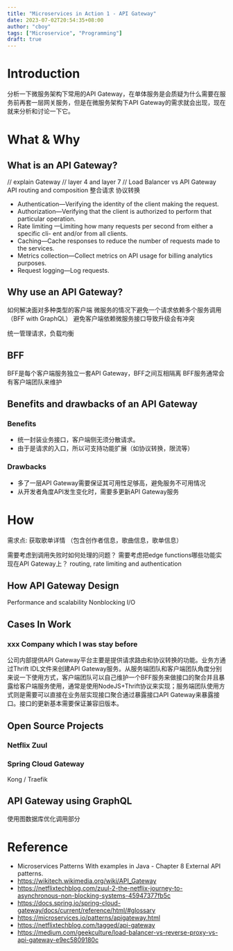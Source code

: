 ```yaml
---
title: "Microservices in Action 1 - API Gateway"
date: 2023-07-02T20:54:35+08:00
author: "cboy"
tags: ["Microservice", "Programming"]
draft: true
---
```

# Introduction
分析一下微服务架构下常用的API Gateway，在单体服务是会质疑为什么需要在服务前再套一层网关服务，但是在微服务架构下API Gateway的需求就会出现，现在就来分析和讨论一下它。
# What & Why
## What is an API Gateway?
// explain Gateway
    // layer 4 and layer 7
// Load Balancer vs API Gateway
API routing and composition
整合请求
协议转换
- Authentication—Verifying the identity of the client making the request.
- Authorization—Verifying that the client is authorized to perform that particular
operation.
- Rate limiting —Limiting how many requests per second from either a specific cli-
ent and/or from all clients.
- Caching—Cache responses to reduce the number of requests made to the services.
- Metrics collection—Collect metrics on API usage for billing analytics purposes.
- Request logging—Log requests.
## Why use an API Gateway?
如何解决面对多种类型的客户端
微服务的情况下避免一个请求依赖多个服务调用 （BFF with GraphQL）
避免客户端依赖微服务接口导致升级会有冲突

统一管理请求，负载均衡
## BFF
BFF是每个客户端服务独立一套API Gateway，BFF之间互相隔离
BFF服务通常会有客户端团队来维护
## Benefits and drawbacks of an API Gateway
### Benefits
   - 统一封装业务接口，客户端侧无须分散请求。
   - 由于是请求的入口，所以可支持功能扩展（如协议转换，限流等）
### Drawbacks
   - 多了一层API Gateway需要保证其可用性足够高，避免服务不可用情况
   - 从开发者角度API发生变化时，需要多更新API Gateway服务
# How 
需求点: 获取歌单详情 （包含创作者信息，歌曲信息，歌单信息）


需要考虑到调用失败时如何处理的问题？
需要考虑把edge functions哪些功能实现在API Gateway上？
    routing, rate limiting and authentication
## How API Gateway Design
Performance and scalability
    Nonblocking I/O
## Cases In Work
### xxx Company which I was stay before
公司内部提供API Gateway平台主要是提供请求路由和协议转换的功能。业务方通过Thrift IDL文件来创建API Gateway服务。从服务端团队和客户端团队角度分别来说一下使用方式，客户端团队可以自己维护一个BFF服务来做接口的聚合并且暴露给客户端服务使用，通常是使用NodeJS+Thrift协议来实现；服务端团队使用方式则是需要可以直接在业务层实现接口聚合通过暴露接口API Gateway来暴露接口。接口的更新基本需要保证兼容旧版本。
## Open Source Projects
### Netflix Zuul
### Spring Cloud Gateway
Kong / Traefik

## API Gateway using GraphQL
使用图数据库优化调用部分

# Reference
- Microservices Patterns With examples in Java - Chapter 8 External API patterns.
- https://wikitech.wikimedia.org/wiki/API_Gateway
- https://netflixtechblog.com/zuul-2-the-netflix-journey-to-asynchronous-non-blocking-systems-45947377fb5c
- https://docs.spring.io/spring-cloud-gateway/docs/current/reference/html/#glossary
- https://microservices.io/patterns/apigateway.html
- https://netflixtechblog.com/tagged/api-gateway
- https://medium.com/geekculture/load-balancer-vs-reverse-proxy-vs-api-gateway-e9ec5809180c